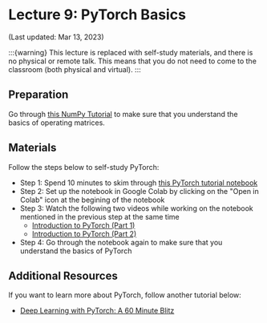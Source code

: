 # Lecture 9: PyTorch Basics

(Last updated: Mar 13, 2023)

:::{warning}
This lecture is replaced with self-study materials, and there is no physical or remote talk.
This means that you do not need to come to the classroom (both physical and virtual).
:::

## Preparation

Go through [this NumPy Tutorial](https://numpy.org/devdocs/user/quickstart.html) to make sure that you understand the basics of operating matrices.

## Materials

Follow the steps below to self-study PyTorch:
- Step 1: Spend 10 minutes to skim through [this PyTorch tutorial notebook](https://uvadlc-notebooks.readthedocs.io/en/latest/tutorial_notebooks/tutorial2/Introduction_to_PyTorch.html)
- Step 2: Set up the notebook in Google Colab by clicking on the "Open in Colab" icon at the begining of the notebook
- Step 3: Watch the following two videos while working on the notebook mentioned in the previous step at the same time
  - [Introduction to PyTorch (Part 1)](https://www.youtube.com/watch?v=wnKZZgFQY-E)
  - [Introduction to PyTorch (Part 2)](https://www.youtube.com/watch?v=schbjeU5X2g)
- Step 4: Go through the notebook again to make sure that you understand the basics of PyTorch

## Additional Resources

If you want to learn more about PyTorch, follow another tutorial below:
- [Deep Learning with PyTorch: A 60 Minute Blitz](https://pytorch.org/tutorials/beginner/deep_learning_60min_blitz.html)
